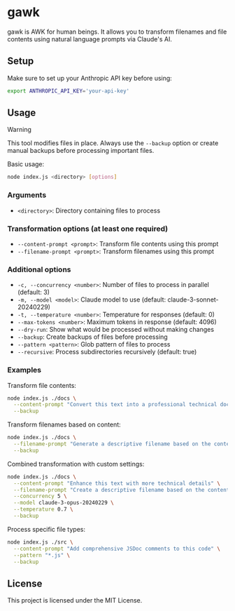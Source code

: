 # gawk

gawk is AWK for human beings. It allows you to transform filenames and file contents using natural language prompts via Claude's AI.

## Setup

Make sure to set up your Anthropic API key before using:
```bash
export ANTHROPIC_API_KEY='your-api-key'
```

## Usage

> [!WARNING]  
> This tool modifies files in place. Always use the `--backup` option or create manual backups before processing important files.

Basic usage:
```bash
node index.js <directory> [options]
```

### Arguments

- `<directory>`: Directory containing files to process

### Transformation options (at least one required)

- `--content-prompt <prompt>`: Transform file contents using this prompt
- `--filename-prompt <prompt>`: Transform filenames using this prompt

### Additional options

- `-c, --concurrency <number>`: Number of files to process in parallel (default: 3)
- `-m, --model <model>`: Claude model to use (default: claude-3-sonnet-20240229)
- `-t, --temperature <number>`: Temperature for responses (default: 0)
- `--max-tokens <number>`: Maximum tokens in response (default: 4096)
- `--dry-run`: Show what would be processed without making changes
- `--backup`: Create backups of files before processing
- `--pattern <pattern>`: Glob pattern of files to process
- `--recursive`: Process subdirectories recursively (default: true)

### Examples

Transform file contents:
```bash
node index.js ./docs \
  --content-prompt "Convert this text into a professional technical document" \
  --backup
```

Transform filenames based on content:
```bash
node index.js ./docs \
  --filename-prompt "Generate a descriptive filename based on the content. Keep it concise and use kebab-case." \
  --backup
```

Combined transformation with custom settings:
```bash
node index.js ./docs \
  --content-prompt "Enhance this text with more technical details" \
  --filename-prompt "Create a descriptive filename based on the content" \
  --concurrency 5 \
  --model claude-3-opus-20240229 \
  --temperature 0.7 \
  --backup
```

Process specific file types:
```bash
node index.js ./src \
  --content-prompt "Add comprehensive JSDoc comments to this code" \
  --pattern "*.js" \
  --backup
```

## License

This project is licensed under the MIT License.
